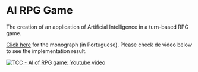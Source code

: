 # AI RPG Game
The creation of an application of Artificial Intelligence in a turn-based RPG game.

[Click here](https://github.com/mateus-etto/Monografia-IAJogoRPG/releases) for the monograph (in Portuguese).
Please check de video below to see the implementation result.

[![TCC - AI of RPG game: Youtube video](http://img.youtube.com/vi/blHZ4aY4BNU/0.jpg)](https://www.youtube.com/watch?v=blHZ4aY4BNU "TCC - AI of RPG game")
